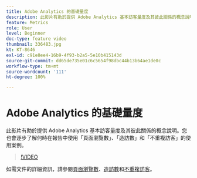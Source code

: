 ```yaml
---
title: Adobe Analytics 的基礎量度
description: 此影片有助於提供 Adobe Analytics 基本訪客量度及其彼此關係的概念說明。您也會逐步了解何時在報告中使用「頁面瀏覽數」、「造訪數」和「不重複訪客」的使用案例。
feature: Metrics
role: User
level: Beginner
doc-type: feature video
thumbnail: 336483.jpg
kt: KT-8646
exl-id: c91e8ee4-16b9-4f93-b2a5-5e10b415143d
source-git-commit: dd65de735e01c6c5654f98dbc44b13b64ae1de0c
workflow-type: tm+mt
source-wordcount: '111'
ht-degree: 100%

---
```


# Adobe Analytics 的基礎量度

此影片有助於提供 Adobe Analytics 基本訪客量度及其彼此關係的概念說明。您也會逐步了解何時在報告中使用「頁面瀏覽數」、「造訪數」和「不重複訪客」的使用案例。

>[!VIDEO](https://video.tv.adobe.com/v/3437876/?quality=12&learn=on&captions=chi_hant)

如需文件的詳細資訊，請參閱[頁面瀏覽數](https://experienceleague.adobe.com/docs/analytics/components/metrics/page-views.html?lang=zh-Hant)、[造訪數](https://experienceleague.adobe.com/docs/analytics/components/metrics/visits.html?lang=zh-Hant)和[不重複訪客](https://experienceleague.adobe.com/docs/analytics/components/metrics/unique-visitors.html?lang=zh-Hant)。
